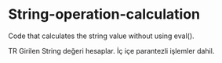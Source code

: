 # String-operation-calculation
Code that calculates the string value without using eval().


TR
Girilen String değeri hesaplar. İç içe parantezli işlemler dahil.
